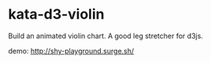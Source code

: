 # kata-d3-violin
Build an animated violin chart. A good leg stretcher for d3js.

demo: http://shy-playground.surge.sh/
